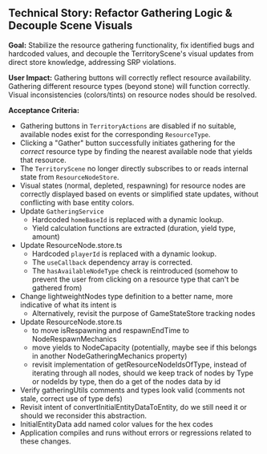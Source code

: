 ## Technical Story: Refactor Gathering Logic & Decouple Scene Visuals

**Goal:** Stabilize the resource gathering functionality, fix identified bugs and hardcoded values, and decouple the TerritoryScene's visual updates from direct store knowledge, addressing SRP violations.

**User Impact:** Gathering buttons will correctly reflect resource availability. Gathering different resource types (beyond stone) will function correctly. Visual inconsistencies (colors/tints) on resource nodes should be resolved.

**Acceptance Criteria:**

*   Gathering buttons in `TerritoryActions` are disabled if no suitable, available nodes exist for the corresponding `ResourceType`.
*   Clicking a "Gather" button successfully initiates gathering for the *correct* resource type by finding the nearest available node that yields that resource.
*   The `TerritoryScene` no longer directly subscribes to or reads internal state from `ResourceNodeStore`.
*   Visual states (normal, depleted, respawning) for resource nodes are correctly displayed based on events or simplified state updates, without conflicting with base entity colors.
*   Update `GatheringService`
    *   Hardcoded `homeBaseId` is replaced with a dynamic lookup.
    *   Yield calculation functions are extracted (duration, yield type, amount)
*   Update ResourceNode.store.ts 
    *   Hardcoded `playerId` is replaced with a dynamic lookup.
    *   The `useCallback` dependency array  is corrected.
    *   The `hasAvailableNodeType` check is reintroduced (somehow to prevent the user from clicking on a resource type that can't be gathered from)
*   Change lightweightNodes type definition to a better name, more indicative of what its intent is
    *   Alternatively, revisit the purpose of GameStateStore tracking nodes
*   Update ResourceNode.store.ts 
    *  to move isRespawning and respawnEndTime to NodeRespawnMechanics
    *  move yields to NodeCapacity (potentially, maybe see if this belongs in another NodeGatheringMechanics property)
    * revisit implementation of getResourceNodeIdsOfType, instead of iterating through all nodes, should we keep track of nodes by Type or nodeIds by type, then do a get of the nodes data by id
*   Verify gatheringUtils comments and types look valid (comments not stale, correct use of type defs)
*   Revisit intent of convertInitialEntityDataToEntity, do we still need it or should we reconsider this abstraction.
*   InitialEntityData add named color values for the hex codes
*   Application compiles and runs without errors or regressions related to these changes.